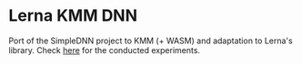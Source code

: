 # Lerna KMM DNN
Port of the SimpleDNN project to KMM (+ WASM) and adaptation to Lerna's library. Check [here](Report_LernaAI_Aasheesh_Singh.pdf) for the conducted experiments. 
